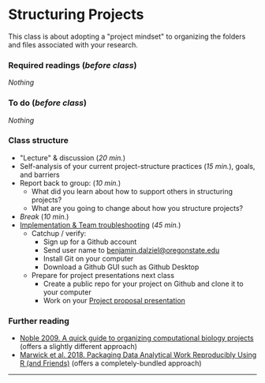 # Structuring Projects

This class is about adopting a "project mindset" to organizing the folders and files associated with your research.

### Required readings (_before class_)
_Nothing_
<!-- - Notes: [tex/StructuredProjects.pdf](tex/StructuredProjects.pdf) -->

### To do (_before class_)
_Nothing_

### Class structure
* "Lecture" & discussion (_20 min._)
* Self-analysis of your current project-structure practices (_15 min._), goals, and barriers
* Report back to group: (_10 min._)
  *   What did you learn about how to support others in structuring projects? 
  *   What are you going to change about how you structure projects?
* _Break_ (_10 min._)
* [Implementation & Team troubleshooting](classes/Implementation) (_45 min._)
  * Catchup / verify:  
    * Sign up for a Github account
    * Send user name to benjamin.dalziel@oregonstate.edu
    * Install Git on your computer
    * Download a Github GUI such as Github Desktop
  * Prepare for project presentations next class
    * Create a public repo for your project on Github and clone it to your computer
    * Work on your [Project proposal presentation](classes/ProjectProposal) 


### Further reading
- [Noble 2009. A quick guide to organizing computational biology projects](../../readings/pdfs/Noble2009.pdf) (offers a slightly different approach)
- [Marwick et al. 2018. Packaging Data Analytical Work Reproducibly Using R (and Friends)](../../readings/pdfs/Marwick2018.pdf) (offers a completely-bundled approach)

***
